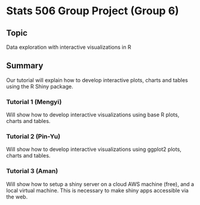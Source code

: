 # Stats 506 Group Project (Group 6)


## Topic
Data exploration with interactive visualizations in R

## Summary
Our tutorial will explain how to develop interactive plots, charts and tables using the R Shiny package. 

### Tutorial 1 (Mengyi)
Will show how to develop interactive visualizations using base R plots, charts and tables.

### Tutorial 2 (Pin-Yu)
Will show how to develop interactive visualizations using ggplot2 plots, charts and tables.

### Tutorial 3 (Aman)
Will show how to setup a shiny server on a cloud AWS machine (free), and a local virtual machine. This is necessary to make shiny apps accessible via the web.